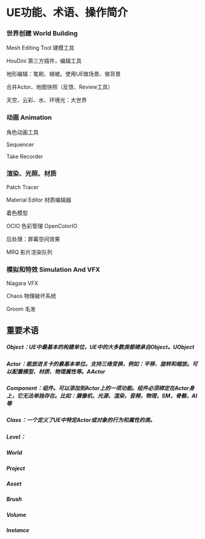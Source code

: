 # UE功能、术语、操作简介

### 世界创建 World Building 

Mesh Editing Tool  建模工具

HouDini 第三方插件，编辑工具 

地形编辑：笔刷、植被。使用UE做场景、做背景

合并Actor、地图快照（反馈、Review工具）

天空、云彩、水、环境光：大世界

### 动画 Animation

角色动画工具

Sequencer 

Take Recorder

### 渲染、光照、材质

Patch Tracer

Material Editor 材质编辑器

着色模型

OCIO 色彩管理  OpenColorIO

后处理：屏幕空间效果

MRQ 影片渲染队列 

### 模拟和特效 Simulation And VFX

Niagara VFX

Chaos 物理破坏系统

Groom 毛发

## 重要术语

##### Object：UE中最基本的构建单位，UE中的大多数类都继承自Object。UObject

##### Actor：能放进关卡的最基本单位。支持三维变换，例如：平移、旋转和缩放。可以配置模型、材质、物理属性等。AActor

##### Component：组件。可以添加到Actor上的一项功能。组件必须绑定在Actor身上，它无法单独存在。比如：摄像机，光源，渲染，音频，物理，SM，骨骼，AI等

##### Class：一个定义了UE中特定Actor或对象的行为和属性的类。

##### Level：

##### World

##### Project

##### Asset

##### Brush

##### Volume

##### Instance










